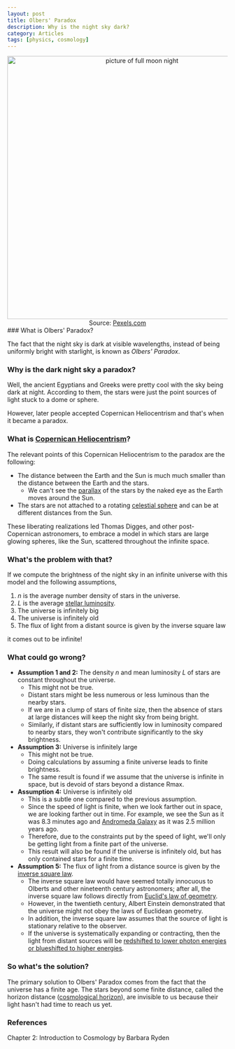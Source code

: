 ```yaml
---
layout: post
title: Olbers' Paradox
description: Why is the night sky dark?
category: Articles
tags: [physics, cosmology]
---
```

<div style="text-align: center" >
  <img width="600" src = "/assets/img/olbers-paradox.jpg" alt="picture of full moon night">
  Source: <a href="https://www.pexels.com/photo/full-moon-illustration-713664/">Pexels.com</a>
</div>
### What is Olbers' Paradox?

The fact that the night sky is dark at visible wavelengths, instead of being uniformly bright with starlight, is known as _Olbers' Paradox_.

### Why is the dark night sky a paradox?

Well, the ancient Egyptians and Greeks were pretty cool with the sky being dark at night. According to them, the stars were just the point sources of light stuck to a dome or sphere.

However, later people accepted Copernican Heliocentrism and that's when it became a paradox.

### What is [Copernican Heliocentrism](https://en.wikipedia.org/wiki/Copernican_heliocentrism)?

The relevant points of this Copernican Heliocentrism to the paradox are the following:

*   The distance between the Earth and the Sun is much much smaller than the distance between the Earth and the stars.
    *   We can't see the [parallax](https://en.wikipedia.org/wiki/Parallax) of the stars by the naked eye as the Earth moves around the Sun.
*   The stars are not attached to a rotating [celestial sphere](https://en.wikipedia.org/wiki/Celestial_sphere) and can be at different distances from the Sun.

These liberating realizations led Thomas Digges, and other post-Copernican astronomers, to embrace a model in which stars are large glowing spheres, like the Sun, scattered throughout the infinite space.

### What's the problem with that?

If we compute the brightness of the night sky in an infinite universe with this model and the following assumptions,

1.  _n_ is the average number density of stars in the universe.
2.  _L_ is the average [stellar luminosity](https://en.wikipedia.org/wiki/Luminosity#Stellar_luminosity).
3.  The universe is infinitely big
4.  The universe is infinitely old
5.  The flux of light from a distant source is given by the inverse square law

it comes out to be infinite!

### What could go wrong?

*   **Assumption 1 and 2:** The density _n_ and mean luminosity _L_ of stars are constant throughout the universe.
    *   This might not be true.
    *   Distant stars might be less numerous or less luminous than the nearby stars.
    *   If we are in a clump of stars of finite size, then the absence of stars at large distances will keep the night sky from being bright.
    *   Similarly, if distant stars are sufficiently low in luminosity compared to nearby stars, they won't contribute significantly to the sky brightness.
*   **Assumption 3:** Universe is infinitely large
    *   This might not be true.
    *   Doing calculations by assuming a finite universe leads to finite brightness.
    *   The same result is found if we assume that the universe is infinite in space, but is devoid of stars beyond a distance Rmax.
*   **Assumption 4:** Universe is infinitely old
    *   This is a subtle one compared to the previous assumption.
    *   Since the speed of light is finite, when we look farther out in space, we are looking farther out in time. For example, we see the Sun as it was 8.3 minutes ago and [Andromeda Galaxy](https://en.wikipedia.org/wiki/Andromeda_Galaxy) as it was 2.5 million years ago.
    *   Therefore, due to the constraints put by the speed of light, we'll only be getting light from a finite part of the universe.
    *   This result will also be found if the universe is infinitely old, but has only contained stars for a finite time.
*   **Assumption 5:** The flux of light from a distance source is given by the [inverse square law](https://en.wikipedia.org/wiki/Inverse-square_law).
    *   The inverse square law would have seemed totally innocuous to Olberts and other nineteenth century astronomers; after all, the inverse square law follows directly from [Euclid's law of geometry](http://mathworld.wolfram.com/EuclidsPostulates.html).
    *   However, in the twentieth century, Albert Einstein demonstrated that the universe might not obey the laws of Euclidean geometry.
    *   In addition, the inverse square law assumes that the source of light is stationary relative to the observer.
    *   If the universe is systematically expanding or contracting, then the light from distant sources will be [redshifted to lower photon energies or blueshifted to higher energies](http://coolcosmos.ipac.caltech.edu/cosmic_classroom/cosmic_reference/redshift.html).

### So what's the solution?

The primary solution to Olbers' Paradox comes from the fact that the universe has a finite age. The stars beyond some finite distance, called the horizon distance ([cosmological horizon](https://en.wikipedia.org/wiki/Cosmological_horizon)), are invisible to us because their light hasn't had time to reach us yet.

### References

Chapter 2: Introduction to Cosmology by Barbara Ryden